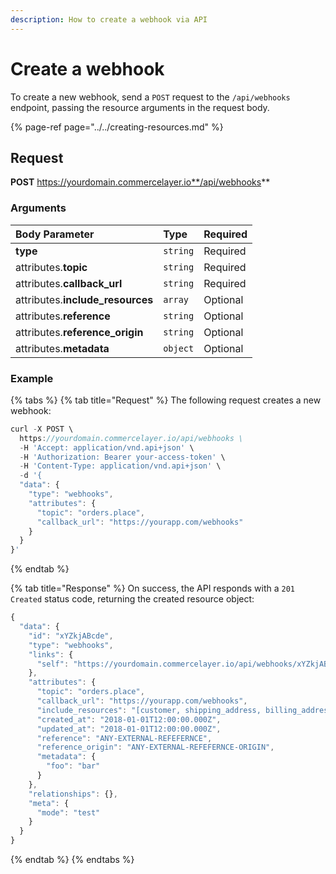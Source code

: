 ```yaml
---
description: How to create a webhook via API
---
```


# Create a webhook

To create a new webhook, send a `POST` request to the `/api/webhooks` endpoint, passing the resource arguments in the request body.

{% page-ref page="../../creating-resources.md" %}

## Request

**POST** https://yourdomain.commercelayer.io**/api/webhooks**

### Arguments

| Body Parameter | Type | Required |
| :--- | :--- | :--- |
| **type** | `string` | Required |
| attributes.**topic** | `string` | Required |
| attributes.**callback\_url** | `string` | Required |
| attributes.**include\_resources** | `array` | Optional |
| attributes.**reference** | `string` | Optional |
| attributes.**reference\_origin** | `string` | Optional |
| attributes.**metadata** | `object` | Optional |

### Example

{% tabs %}
{% tab title="Request" %}
The following request creates a new webhook:

```javascript
curl -X POST \
  https://yourdomain.commercelayer.io/api/webhooks \
  -H 'Accept: application/vnd.api+json' \
  -H 'Authorization: Bearer your-access-token' \
  -H 'Content-Type: application/vnd.api+json' \
  -d '{
  "data": {
    "type": "webhooks",
    "attributes": {
      "topic": "orders.place",
      "callback_url": "https://yourapp.com/webhooks"
    }
  }
}'
```
{% endtab %}

{% tab title="Response" %}
On success, the API responds with a `201 Created` status code, returning the created resource object:

```javascript
{
  "data": {
    "id": "xYZkjABcde",
    "type": "webhooks",
    "links": {
      "self": "https://yourdomain.commercelayer.io/api/webhooks/xYZkjABcde"
    },
    "attributes": {
      "topic": "orders.place",
      "callback_url": "https://yourapp.com/webhooks",
      "include_resources": "[customer, shipping_address, billing_address]",
      "created_at": "2018-01-01T12:00:00.000Z",
      "updated_at": "2018-01-01T12:00:00.000Z",
      "reference": "ANY-EXTERNAL-REFEFERNCE",
      "reference_origin": "ANY-EXTERNAL-REFEFERNCE-ORIGIN",
      "metadata": {
        "foo": "bar"
      }
    },
    "relationships": {},
    "meta": {
      "mode": "test"
    }
  }
}
```
{% endtab %}
{% endtabs %}

